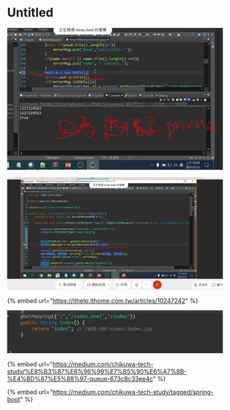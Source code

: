 # Untitled

![](.gitbook/assets/image%20%28125%29.png)

![](.gitbook/assets/image%20%28124%29.png)

{% embed url="https://ithelp.ithome.com.tw/articles/10247242" %}

![](.gitbook/assets/image%20%28128%29.png)

{% embed url="https://medium.com/chikuwa-tech-study/%E8%B3%87%E6%96%99%E7%B5%90%E6%A7%8B-%E4%BD%87%E5%88%97-queue-673c8c33ee4c" %}

{% embed url="https://medium.com/chikuwa-tech-study/tagged/spring-boot" %}



